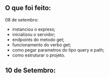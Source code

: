 ## O que foi feito:
 
 08 de setembro:

- instanciou o express;
- inicializou o servidor;
- endpoints do metodo get;
- funcionamento do verbo get;
- como pegar parametros do tipo query e path;
- como estruturar o projeto.

10 de Setembro:
- 